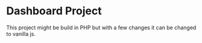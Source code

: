 # Dashboard Project

This project might be build in PHP but with a few changes it can be changed to vanilla js.
